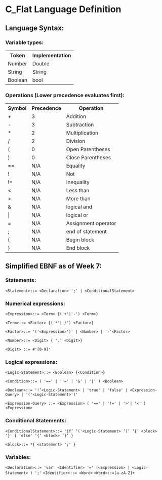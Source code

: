 ﻿# C_Flat Language Definition
## Language Syntax:

### Variable types:
<table>
    <tr>
        <th>Token</th>
        <th>Implementation</th>
    </tr>
    <tr>
        <td>Number</td>
        <td>Double</td>
    </tr>
    <tr>
        <td>String</td>
        <td>String</td>
    </tr>
    <tr>
        <td>Boolean</td>
        <td>bool</td>
    </tr>
</table>

### Operations (Lower precedence evaluates first):
<table>
    <tr>
        <th>Symbol</th>
        <th>Precedence</th>
        <th>Operation</th>
    </tr>
    <tr>
        <td>+</td>
        <td>3</td>
        <td>Addition</td>
    </tr>
    <tr>
        <td>-</td>
        <td>3</td>
        <td>Subtraction</td>
    </tr>
    <tr>
        <td>*</td>
        <td>2</td>
        <td>Multiplication</td>
    </tr>
    <tr>
        <td>/</td>
        <td>2</td>
        <td>Division</td>
    </tr>
    <tr>
        <td>(</td>
        <td>0</td>
        <td>Open Parentheses</td>
    </tr>
    <tr>
        <td>)</td>
        <td>0</td>
        <td>Close Parentheses</td>
    </tr>
    <tr>
        <td>==</td>
        <td>N/A</td>
        <td>Equality</td>
    </tr>
    <tr>
        <td>!</td>
        <td>N/A</td>
        <td>Not</td>
    </tr>
    <tr>
        <td>!=</td>
        <td>N/A</td>
        <td>Inequality</td>
    </tr>
    <tr>
        <td><</td>
        <td>N/A</td>
        <td>Less than</td>
    </tr>
    <tr>
        <td>></td>
        <td>N/A</td>
        <td>More than</td>
    </tr>
    <tr>
        <td>&</td>
        <td>N/A</td>
        <td>logical and</td>
    </tr>
    <tr>
        <td>|</td>
        <td>N/A</td>
        <td>logical or</td>
    </tr>
    <tr>
        <td>=</td>
        <td>N/A</td>
        <td>Assignment operator</td>
    </tr>
    <tr>
        <td>;</td>
        <td>N/A</td>
        <td>end of statement</td>
    </tr>
    <tr>
        <td>{</td>
        <td>N/A</td>
        <td>Begin block</td>
    </tr>
    <tr>
        <td>}</td>
        <td>N/A</td>
        <td>End block</td>
    </tr>
</table>

## Simplified EBNF as of Week 7:

### Statements:
`<Statement>::= <Declaration> ';' | <ConditionalStatement>`

### Numerical expressions:

`<Expression>::= <Term> {('+'|'-') <Term>}`

`<Term>::= <Factor> {('*'|'/') <Factor>}`

`<Factor>::= '('<Expression>')' | <Number> | '-'<Factor>`

`<Number>::= <Digit> { '.' <Digit>}`

`<Digit> ::= #'[0-9]'`

### Logical expressions:

`<Logic-Statement>::= <Boolean> {<Condition>}`

`<Condition>::= ( '==' | '!=' | '&' | '|' ) <Boolean>`

`<Boolean>::= '!’<Logic-Statement> | 'true' | 'false' | <Expression-Query> | '('<Logic-Statement>')'`

`<Expression-Query> ::= <Expression> ( '==' | '!=' | '>'| '<' ) <Expression>`

### Conditional Statements:

`<ConditionalStatement>::= 'if’ ‘('<Logic-Statement> ’)’ ‘{' <block> '}' { 'else' ‘{‘ <block> ’}’ }`

`<block>::= *{ <statement> ';' }`

### Variables:
`<Declaration>::= 'var' <Identifier> '=' (<Expression> | <Logic-Statement> ) ';'`
`<Identifier>::= <Word>`
`<Word>::=[a-zA-Z]+`
